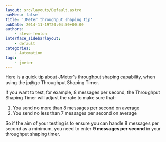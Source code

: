 ```yaml
---
layout: src/layouts/Default.astro
navMenu: false
title: 'JMeter throughput shaping tip'
pubDate: 2014-11-19T20:04:50+00:00
authors:
    - steve-fenton
interface_sidebarlayout:
    - default
categories:
    - Automation
tags:
    - jmeter
---
```


Here is a quick tip about JMeter’s throughput shaping capability, when using the jp@gc Throughput Shaping Timer.

If you want to test, for example, 8 messages per second, the Throughput Shaping Timer will adjust the rate to make sure that:

1. You send no more than 8 messages per second on average
2. You send no less than 7 messages per second on average

So if the aim of your testing is to ensure you can handle 8 messages per second as a minimum, you need to enter **9 messages per second** in your throughput shaping timer.